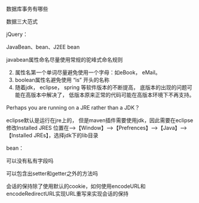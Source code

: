 数据库事务有哪些

数据三大范式

jQuery：

JavaBean、bean、J2EE bean

javabean属性命名尽量使用常规的驼峰式命名规则

2. 属性名第一个单词尽量避免使用一个字母：如eBook， eMail。
3. boolean属性名避免使用 “is” 开头的名称
4. 随着jdk， eclipse， spring 等软件版本的不断提高， 底版本的出现的问题可能在高版本中解决了， 低版本原来正常的代码可能在高版本环境下不再支持。

Perhaps you are running on a JRE rather than a JDK？

eclipse默认是运行在jre上的，
但是maven插件需要使用jdk，因此需要在eclipse修改Installed JRES
位置在-->【Window】-->【Prefrences】-->【Java】-->【Installed JREs】，选择jdk下的lib目录

bean：

可以没有私有字段吗

可以包含出setter和getter之外的方法吗

会话的保持除了使用默认的cookie，如何使用encodeURL和encodeRedirectURL实现URL重写来实现会话的保持

